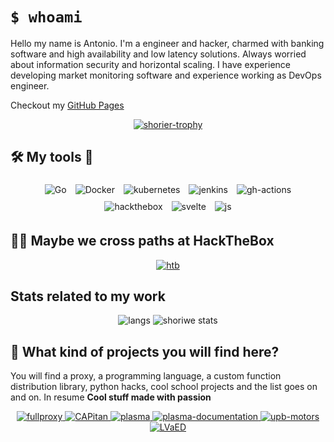 # `$ whoami`

Hello my name is Antonio. I'm a engineer and hacker, charmed with banking software and high availability and low latency solutions. Always worried about information security and horizontal scaling. I have experience developing market monitoring software and experience working as DevOps engineer.

Checkout my [GitHub Pages](https://shoriwe.github.io/)

<p align="center">
  <a href="https://github.com/shoriwe">
    <img src="https://github-profile-trophy.vercel.app/?username=shoriwe&row=1" alt="shorier-trophy"/>
  </a>
</p>                                                                                 

## 🛠️ My tools 🔧

<p align="center">
	<img style="margin: 5px;" src="https://img.shields.io/badge/go-%2300ADD8.svg?style=for-the-badge&logo=go&logoColor=white" alt="Go"/>
	<img style="margin: 5px;" src="https://img.shields.io/badge/docker-%230db7ed.svg?style=for-the-badge&logo=docker&logoColor=white" alt="Docker"/>
	<img style="margin: 5px;" src="https://img.shields.io/badge/kubernetes-%23326ce5.svg?style=for-the-badge&logo=kubernetes&logoColor=white" alt="kubernetes"/>
  <img style="margin: 5px;" src="https://img.shields.io/badge/jenkins-%232C5263.svg?style=for-the-badge&logo=jenkins&logoColor=white" alt="jenkins"/>
	<img style="margin: 5px;" src="https://img.shields.io/badge/github%20actions-%232671E5.svg?style=for-the-badge&logo=githubactions&logoColor=white" alt="gh-actions"/>
	<img style="margin: 5px;" src="https://img.shields.io/badge/-HackTheBox-%239FEF00?style=for-the-badge&logo=hackthebox&logoColor=white" alt="hackthebox"/>
	<img style="margin: 5px;" src="https://img.shields.io/badge/svelte-%23f1413d.svg?style=for-the-badge&logo=svelte&logoColor=white" alt="svelte"/>
	<img style="margin: 5px;" src="https://img.shields.io/badge/javascript-%23323330.svg?style=for-the-badge&logo=javascript&logoColor=%23F7DF1E" alt="js"/>
</p>

## 🐱‍💻 Maybe we cross paths at HackTheBox

<p align="center">
	<a href="https://www.hackthebox.eu/profile/106709">
		<img src="http://www.hackthebox.eu/badge/image/106709" alt="htb"/>
	</a>
</p>

## Stats related to my work

<p align="center">
	<img src="https://github-readme-stats.vercel.app/api/top-langs/?username=shoriwe&layout=compact&hide_border=true" alt="langs"/>
	<img src="https://github-readme-stats.vercel.app/api?username=shoriwe&show_icons=true&hide_border=true" alt="shoriwe stats"/>
</p>

## 🤔 What kind of projects you will find here?

You will find a proxy, a programming language, a custom function distribution library, python hacks, cool school projects and the list goes on and on. In resume **Cool stuff made with passion**

<p align="center">
  <a href="https://github.com/shoriwe/fullproxy">
    <img alt="fullproxy" src="https://github-readme-stats.vercel.app/api/pin/?show_owner=shoriwe&username=shoriwe&repo=fullproxy"/>
  </a>
  <a href="https://github.com/shoriwe/CAPitan">
    <img alt="CAPitan" src="https://github-readme-stats.vercel.app/api/pin/?show_owner=shoriwe&username=shoriwe&repo=CAPitan"/>
  </a>
  <a href="https://github.com/shoriwe/plasma">
    <img alt="plasma" src="https://github-readme-stats.vercel.app/api/pin/?show_owner=shoriwe&username=shoriwe&repo=plasma"/>
  </a>
  <a href="https://github.com/shoriwe/plasma-documentation">
    <img alt="plasma-documentation" src="https://github-readme-stats.vercel.app/api/pin/?show_owner=shoriwe&username=shoriwe&repo=plasma-documentation"/>
  </a>
  <a href="https://github.com/shoriwe/upb-motors">
    <img alt="upb-motors" src="https://github-readme-stats.vercel.app/api/pin/?show_owner=shoriwe&username=shoriwe&repo=upb-motors"/>
  </a>
  <a href="https://github.com/shoriwe/LVaED">
    <img alt="LVaED" src="https://github-readme-stats.vercel.app/api/pin/?show_owner=shoriwe&username=shoriwe&repo=LVaED"/>
  </a>
</p>
